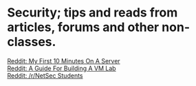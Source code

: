 # Security; tips and reads from articles, forums and other non-classes.

[Reddit: My First 10 Minutes On A Server](https://www.reddit.com/r/netsec/comments/4o7wpo/my_first_10_minutes_on_a_server/) <br />
[Reddit: A Guide For Building A VM Lab](https://www.reddit.com/r/netsecstudents/comments/4riqar/a_guide_for_building_a_vm_lab/) <br />
[Reddit: /r/NetSec Students](https://www.reddit.com/r/netsecstudents/) <br />

